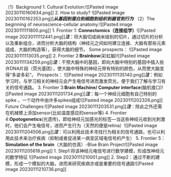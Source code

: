 （1）Background
	1. Cultural Evolution:![[Pasted image 20230110160934.png]]
	2. How to study? ![[Pasted image 20230110162353.png]]***从基因到蛋白到细胞到组织到器官到行为***
（2）The beginning of neuroscience-cellular anatomy:![[Pasted image 20230111111800.png]]
	1. Frontier 1: **Connectomics（连接组学）**![[Pasted image 20230111112441.png]]***注***：将大脑切成纳米级别的切片，通过切片的分析以及重新组合，进而分析大脑的结构（神经元之间如何建立连接、大脑有那些元素组成、大脑的构造等），获得大脑的细节。
		Some prospects： ![[Pasted image 20230111113035.png]]
	2. Frontier 2:**Brainbow**(彩虹脑)![[Pasted image 20230111134259.png]]***注***：干预大脑中的基因，即向大脑中特别的基因中插入些许DNA片段（荧光基团），使大脑中特殊的神经元带有特别的颜色，从而使大脑变得“多姿多彩”。
		Prospects： ![[Pasted image 20230111135140.png]]***注***：例如学习时，与学习相关的神经元会产生电信号进而激发荧光，便于我们了解与学习有关的信号通路。
	3. Frontier 3:**Brain Machine/ Computer interface**(脑机接口)![[Pasted image 20230111201734.png]]***注***：每一个神经元细胞有自己特别的spike ，一个动作中由许多spikes组成![[Pasted image 20230111202326.png]]
		Future Challenges:![[Pasted image 20230111203531.png]]***注***：除此之外还需在机械臂上添加sensor(比如温度感应的sensor等)
	4. Frontier 4:**Opotogenetics**(光遗传)，即给神经元加感光的标签—当这些神经元收到光刺激时，他们会产生电信号，进而产生行为（天然的便是retina）![[Pasted image 20230111204506.png]]***注***：可以利用此技术寻找行为相关的信号通路，也可以利用此技术来治疗疾病（抑制或者促进某一病变区域电信号的产生）
	5. Frontier 5：**Simulation of the brain**（大脑的仿真）-Blue Brain Project![[Pasted image 20230111205618.png]]
		1. Step1:将该神经元电信号进行数学建模，形成改神经元的数学特征 ![[Pasted image 20230111210001.png]]
		2. Step2：通过不断的建模，形成一个模拟的大脑，进而来研究疾病亦或是重要的信号通路![[Pasted image 20230111210736.png]]